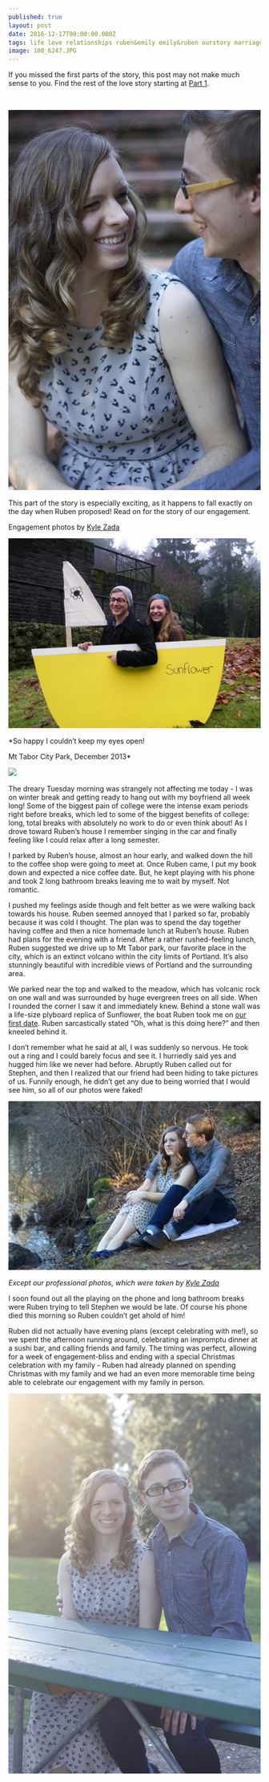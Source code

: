 ```yaml
---
published: true
layout: post
date: 2016-12-17T00:00:00.000Z
tags: life love relationships ruben&emily emily&ruben ourstory marriage lifestyle engagement
image: 100_6247.JPG
---
```



If you missed the first parts of the story, this post may not make much sense to you. Find the rest of the love story starting at [Part 1](http://edibleem.com/how-he-unintentionally-had-me-hooked).


<br>


![close_up.jpg](/content/close_up.jpg)


This part of the story is especially exciting, as it happens to fall exactly on the day when Ruben proposed! Read on for the story of our engagement. 


Engagement photos by [Kyle Zada](http://kylezada.wix.com/kz-photography#!)


![100_6247.JPG](/content/100_6247.JPG)


*So happy I couldn’t keep my eyes open! 

Mt Tabor City Park, December 2013*


<a href="//www.pinterest.com/pin/create/button/" data-pin-do="buttonBookmark"  data-pin-color="red"><img src="//assets.pinterest.com/images/pidgets/pinit_fg_en_rect_red_20.png" /></a>

<!-- Please call pinit.js only once per page -->

<script type="text/javascript" async defer src="//assets.pinterest.com/js/pinit.js"></script>


The dreary Tuesday morning was strangely not affecting me today - I was on winter break and getting ready to hang out with my boyfriend all week long! Some of the biggest pain of college were the intense exam periods right before breaks, which led to some of the biggest benefits of college: long, total breaks with absolutely no work to do or even think about! As I drove toward Ruben’s house I remember singing in the car and finally feeling like I could relax after a long semester. 


I parked by Ruben’s house, almost an hour early, and walked down the hill to the coffee shop were going to meet at. Once Ruben came, I put my book down and expected a nice coffee date. But, he kept playing with his phone and took 2 long bathroom breaks leaving me to wait by myself. Not romantic. 


I pushed my feelings aside though and felt better as we were walking back towards his house. Ruben seemed annoyed that I parked so far, probably because it was cold I thought. The plan was to spend the day together having coffee and then a nice homemade lunch at Ruben’s house. Ruben had plans for the evening with a friend. After a rather rushed-feeling lunch, Ruben suggested we drive up to Mt Tabor park, our favorite place in the city, which is an extinct volcano within the city limits of Portland. It’s also stunningly beautiful with incredible views of Portland and the surrounding area. 


We parked near the top and walked to the meadow, which has volcanic rock on one wall and was surrounded by huge evergreen trees on all side. When I rounded the corner I saw it and immediately knew. Behind a stone wall was a life-size plyboard replica of Sunflower, the boat Ruben took me on [our first date](http://edibleem.com/sunflower). Ruben sarcastically stated “Oh, what is this doing here?” and then kneeled behind it. 


I don’t remember what he said at all, I was suddenly so nervous. He took out a ring and I could barely focus and see it. I hurriedly said yes and hugged him like we never had before. Abruptly Ruben called out for Stephen, and then I realized that our friend had been hiding to take pictures of us. Funnily enough, he didn’t get any due to being worried that I would see him, so all of our photos were faked! 


![no_eye_contact.jpg](/content/no_eye_contact.jpg)


*Except our professional photos, which were taken by [Kyle Zada](http://kylezada.wix.com/kz-photography#!)*


I soon found out all the playing on the phone and long bathroom breaks were Ruben trying to tell Stephen we would be late. Of course his phone died this morning so Ruben couldn’t get ahold of him!


Ruben did not actually have evening plans (except celebrating with me!), so we spent the afternoon running around, celebrating an impromptu dinner at a sushi bar, and calling friends and family. The timing was perfect, allowing for a week of engagement-bliss and ending with a special Christmas celebration with my family - Ruben had already planned on spending Christmas with my family and we had an even more memorable time being able to celebrate our engagement with my family in person. 

![picnic_bench.jpg](/content/picnic_bench.jpg)
